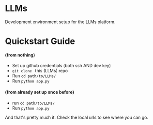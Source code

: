 # LLMs
Development environment setup for the LLMs platform.

# Quickstart Guide 
#### (from nothing)

- Set up github credentials (both ssh AND dev key)
- `git clone ` this (LLMs) repo
- Run `cd path/to/LLMs/`
- Run `python app.py`


#### (from already set up once before)
- run `cd path/to/LLMs/`
- Run `python app.py`

And that's pretty much it. Check the local urls to see where you can go.
